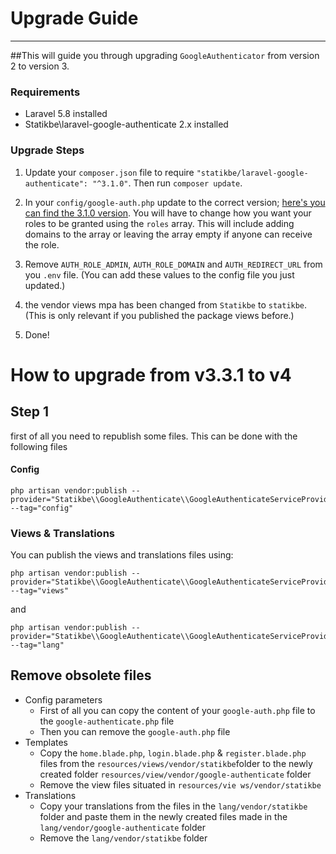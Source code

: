 # Upgrade Guide

---

##This will guide you through upgrading `GoogleAuthenticator` from version 2 to version 3. 

<a name="requirements"></a>
### Requirements

- Laravel 5.8 installed
- Statikbe\laravel-google-authenticate 2.x installed

<a name="upgrade-steps"></a>
### Upgrade Steps

1. Update your ```composer.json``` file to require ```"statikbe/laravel-google-authenticate": "^3.1.0"```. Then run ```composer update```.

2. In your ```config/google-auth.php``` update to the correct version; [here's you can find the 3.1.0 version](https://github.com/statikbe/laravel-google-authenticate/blob/3.1.0/src/config/google-auth.php). You will have to change how you want your roles to be granted using the `roles` array. This will include adding domains to the array or leaving the array empty if anyone can receive the role.

3. Remove `AUTH_ROLE_ADMIN`, `AUTH_ROLE_DOMAIN` and `AUTH_REDIRECT_URL` from you `.env` file. (You can add these values to the config file you just updated.)

4. the vendor views mpa has been changed from `Statikbe` to `statikbe`. (This is only relevant if you published the package views before.) 

5. Done!

# How to upgrade from v3.3.1 to v4

## Step 1
first of all you need to republish some files. This can be done with the following files
#### Config

```shell
php artisan vendor:publish --provider="Statikbe\\GoogleAuthenticate\\GoogleAuthenticateServiceProvider" --tag="config"
```

### Views & Translations
You can publish the views and translations files using:
``` shell
php artisan vendor:publish --provider="Statikbe\\GoogleAuthenticate\\GoogleAuthenticateServiceProvider" --tag="views"
```
and
``` shell
php artisan vendor:publish --provider="Statikbe\\GoogleAuthenticate\\GoogleAuthenticateServiceProvider" --tag="lang"
```

## Remove obsolete files
- Config parameters
    - First of all you can copy the content of your `google-auth.php` file to the `google-authenticate.php` file
    - Then you can remove the `google-auth.php` file
- Templates
    - Copy the `home.blade.php`, `login.blade.php` & `register.blade.php` files from the `resources/views/vendor/statikbe`folder to the newly created
      folder `resources/view/vendor/google-authenticate` folder
    - Remove the view files situated in ```resources/vie ws/vendor/statikbe```
- Translations
    - Copy your translations from the files in the  `lang/vendor/statikbe` folder and paste them in the newly created files made in the `lang/vendor/google-authenticate` folder
    - Remove the `lang/vendor/statikbe` folder 

